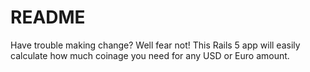 # README

Have trouble making change? Well fear not! This Rails 5 app will easily calculate how much coinage you need for any USD or Euro amount.
